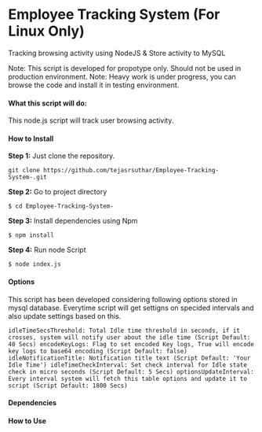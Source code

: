# Employee Tracking System (For Linux Only)
Tracking browsing activity using NodeJS &amp; Store activity to MySQL

Note: This script is developed for propotype only. Should not be used in production environment.
Note: Heavy work is under progress, you can browse the code and install it in testing environment.

#### What this script will do:
This node.js script will track user browsing activity. 

#### How to Install

**Step 1:** Just clone the repository.

`git clone https://github.com/tejasrsuthar/Employee-Tracking-System-.git`


**Step 2:** Go to project directory

`$ cd Employee-Tracking-System-`

**Step 3:** Install dependencies using Npm

`$ npm install`

**Step 4:** Run node Script

`$ node index.js`


#### Options
This script has been developed considering following options stored in mysql database. Everytime script will get settigns on specided
intervals and also update settings based on this. 


`idleTimeSecsThreshold: Total Idle time threshold in seconds, if it crosses, system will notify user about the idle time (Script Default: 40 Secs)
encodeKeyLogs: Flag to set encoded Key logs, True will encode key logs to base64 encoding (Script Default: false)
idleNotificationTitle: Notification title text (Script Default: 'Your Idle Time')
idleTimeCheckInterval: Set check interval for Idle state check in micro seconds (Script Default: 5 Secs)
optionsUpdateInterval: Every interval system will fetch this table options and update it to script (Script Default: 1800 Secs)`



#### Dependencies

#### How to Use

